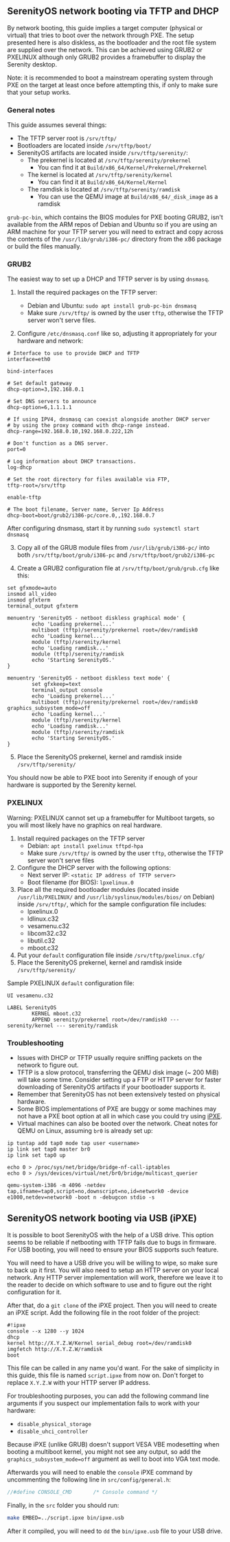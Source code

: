 ## SerenityOS network booting via TFTP and DHCP

By network booting, this guide implies a target computer (physical or virtual) that tries to boot over the network through PXE. The setup presented here is also diskless, as the bootloader and the root file system are supplied over the network. This can be achieved using GRUB2 or PXELINUX although only GRUB2 provides a framebuffer to display the Serenity desktop.

Note: it is recommended to boot a mainstream operating system through PXE on the target at least once before attempting this, if only to make sure that your setup works.

### General notes

This guide assumes several things:

- The TFTP server root is `/srv/tftp/`
- Bootloaders are located inside `/srv/tftp/boot/`
- SerenityOS artifacts are located inside `/srv/tftp/serenity/`:
    - The prekernel is located at `/srv/tftp/serenity/prekernel`
        - You can find it at `Build/x86_64/Kernel/Prekernel/Prekernel`
    - The kernel is located at `/srv/tftp/serenity/kernel`
        - You can find it at `Build/x86_64/Kernel/Kernel`
    - The ramdisk is located at `/srv/tftp/serenity/ramdisk`
        - You can use the QEMU image at `Build/x86_64/_disk_image` as a ramdisk
        
`grub-pc-bin`, which contains the BIOS modules for PXE booting GRUB2, isn't available from the ARM repos of Debian and Ubuntu so if you are using an ARM machine for your TFTP server you will need to extract and copy across the contents of the `/usr/lib/grub/i386-pc/` directory from the x86 package or build the files manually.

### GRUB2

The easiest way to set up a DHCP and TFTP server is by using `dnsmasq`.

1. Install the required packages on the TFTP server:
    - Debian and Ubuntu: `sudo apt install grub-pc-bin dnsmasq`
    - Make sure `/srv/tftp/` is owned by the user `tftp`, otherwise the TFTP server won't serve files.
        
2. Configure `/etc/dnsmasq.conf` like so, adjusting it appropriately for your hardware and network:

```
# Interface to use to provide DHCP and TFTP
interface=eth0

bind-interfaces

# Set default gateway
dhcp-option=3,192.168.0.1

# Set DNS servers to announce
dhcp-option=6,1.1.1.1

# If using IPV4, dnsmasq can coexist alongside another DHCP server
# by using the proxy command with dhcp-range instead.
dhcp-range=192.168.0.10,192.168.0.222,12h

# Don't function as a DNS server.
port=0

# Log information about DHCP transactions.
log-dhcp

# Set the root directory for files available via FTP,
tftp-root=/srv/tftp

enable-tftp

# The boot filename, Server name, Server Ip Address
dhcp-boot=boot/grub2/i386-pc/core.0,,192.168.0.7
```

After configuring dnsmasq, start it by running `sudo systemctl start dnsmasq`

3. Copy all of the GRUB module files from `/usr/lib/grub/i386-pc/` into both `/srv/tftp/boot/grub/i386-pc` and `/srv/tftp/boot/grub2/i386-pc`

4. Create a GRUB2 configuration file at `/srv/tftp/boot/grub/grub.cfg` like this:

```
set gfxmode=auto
insmod all_video
insmod gfxterm
terminal_output gfxterm

menuentry 'SerenityOS - netboot diskless graphical mode' {
        echo 'Loading prekernel...'
        multiboot (tftp)/serenity/prekernel root=/dev/ramdisk0
        echo 'Loading kernel...'
        module (tftp)/serenity/kernel
        echo 'Loading ramdisk...'
        module (tftp)/serenity/ramdisk
        echo 'Starting SerenityOS.'
}

menuentry 'SerenityOS - netboot diskless text mode' {
        set gfxkeep=text
        terminal_output console
        echo 'Loading prekernel...'
        multiboot (tftp)/serenity/prekernel root=/dev/ramdisk0 graphics_subsystem_mode=off
        echo 'Loading kernel...'
        module (tftp)/serenity/kernel
        echo 'Loading ramdisk...'
        module (tftp)/serenity/ramdisk
        echo 'Starting SerenityOS.'
}
```
5. Place the SerenityOS prekernel, kernel and ramdisk inside `/srv/tftp/serenity/`

You should now be able to PXE boot into Serenity if enough of your hardware is supported by the Serenity kernel.



### PXELINUX

Warning: PXELINUX cannot set up a framebuffer for Multiboot targets, so you will most likely have no graphics on real hardware.

1. Install required packages on the TFTP server
    - Debian: `apt install pxelinux tftpd-hpa`
    - Make sure `/srv/tftp/` is owned by the user `tftp`, otherwise the TFTP server won't serve files
2. Configure the DHCP server with the following options:
    - Next server IP: `<static IP address of TFTP server>`
    - Boot filename (for BIOS): `lpxelinux.0`
3. Place all the required bootloader modules (located inside `/usr/lib/PXELINUX/` and `/usr/lib/syslinux/modules/bios/` on Debian) inside `/srv/tftp/`, which for the sample configuration file includes:
    - lpxelinux.0
    - ldlinux.c32
    - vesamenu.c32
    - libcom32.c32
    - libutil.c32
    - mboot.c32
4. Put your `default` configuration file inside `/srv/tftp/pxelinux.cfg/`
5. Place the SerenityOS prekernel, kernel and ramdisk inside `/srv/tftp/serenity/`

Sample PXELINUX `default` configuration file:

```
UI vesamenu.c32

LABEL SerenityOS
        KERNEL mboot.c32
        APPEND serenity/prekernel root=/dev/ramdisk0 --- serenity/kernel --- serenity/ramdisk
```

### Troubleshooting

- Issues with DHCP or TFTP usually require sniffing packets on the network to figure out.
- TFTP is a slow protocol, transferring the QEMU disk image (~ 200 MiB) will take some time. Consider setting up a FTP or HTTP server for faster downloading of SerenityOS artifacts if your bootloader supports it.
- Remember that SerenityOS has not been extensively tested on physical hardware.
- Some BIOS implementations of PXE are buggy or some machines may not have a PXE boot option at all in which case you could try using [iPXE](https://ipxe.org/).
- Virtual machines can also be booted over the network. Cheat notes for QEMU on Linux, assuming `br0` is already set up:

```
ip tuntap add tap0 mode tap user <username>
ip link set tap0 master br0
ip link set tap0 up

echo 0 > /proc/sys/net/bridge/bridge-nf-call-iptables
echo 0 > /sys/devices/virtual/net/br0/bridge/multicast_querier

qemu-system-i386 -m 4096 -netdev tap,ifname=tap0,script=no,downscript=no,id=network0 -device e1000,netdev=network0 -boot n -debugcon stdio -s
```

## SerenityOS network booting via USB (iPXE)

It is possible to boot SerenityOS with the help of a USB drive. This option seems to be reliable if netbooting with TFTP fails due to bugs in firmware. For USB booting, you will need to ensure your BIOS supports such feature.

You will need to have a USB drive you will be willing to wipe, so make sure to back up it first.
You will also need to setup an HTTP server on your local network. Any HTTP server implementation
will work, therefore we leave it to the reader to decide on which software to use
and to figure out the right configuration for it.

After that, do a `git clone` of the iPXE project. Then you will need to create an iPXE script.
Add the following file in the root folder of the project:
```
#!ipxe
console --x 1280 --y 1024
dhcp
kernel http://X.Y.Z.W/Kernel serial_debug root=/dev/ramdisk0
imgfetch http://X.Y.Z.W/ramdisk
boot
```
This file can be called in any name you'd want. For the sake of simplicity in this guide,
this file is named `script.ipxe` from now on.
Don't forget to replace `X.Y.Z.W` with your HTTP server IP address.

For troubleshooting purposes, you can add the following command line arguments if you suspect our implementation fails to work with your hardware:
- `disable_physical_storage`
- `disable_uhci_controller`

Because iPXE (unlike GRUB) doesn't support VESA VBE modesetting when booting a multiboot kernel,
you might not see any output, so add the `graphics_subsystem_mode=off` argument as well to boot into VGA text mode.

Afterwards you will need to enable the `console` iPXE command by uncommenting the following line in `src/config/general.h`:
```c
//#define CONSOLE_CMD		/* Console command */
```

Finally, in the `src` folder you should run:
```sh
make EMBED=../script.ipxe bin/ipxe.usb
```

After it compiled, you will need to `dd` the `bin/ipxe.usb` file to your USB drive.
